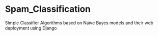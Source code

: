# Spam_Classification
Simple Classifier Algorithms based on Naïve Bayes models and their web deployment using Django
